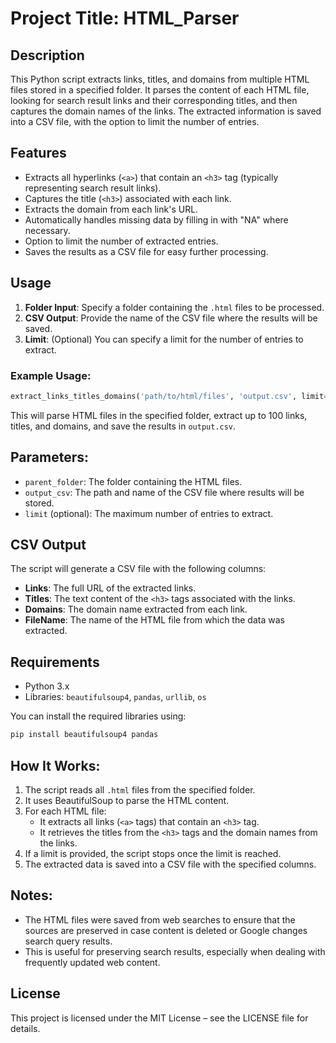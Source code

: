 
# Project Title: HTML_Parser

## Description
This Python script extracts links, titles, and domains from multiple HTML files stored in a specified folder. It parses the content of each HTML file, looking for search result links and their corresponding titles, and then captures the domain names of the links. The extracted information is saved into a CSV file, with the option to limit the number of entries.

## Features
- Extracts all hyperlinks (`<a>`) that contain an `<h3>` tag (typically representing search result links).
- Captures the title (`<h3>`) associated with each link.
- Extracts the domain from each link's URL.
- Automatically handles missing data by filling in with "NA" where necessary.
- Option to limit the number of extracted entries.
- Saves the results as a CSV file for easy further processing.

## Usage
1. **Folder Input**: Specify a folder containing the `.html` files to be processed.
2. **CSV Output**: Provide the name of the CSV file where the results will be saved.
3. **Limit**: (Optional) You can specify a limit for the number of entries to extract.

### Example Usage:
```python
extract_links_titles_domains('path/to/html/files', 'output.csv', limit=100)
```

This will parse HTML files in the specified folder, extract up to 100 links, titles, and domains, and save the results in `output.csv`.

## Parameters:
- `parent_folder`: The folder containing the HTML files.
- `output_csv`: The path and name of the CSV file where results will be stored.
- `limit` (optional): The maximum number of entries to extract.

## CSV Output
The script will generate a CSV file with the following columns:
- **Links**: The full URL of the extracted links.
- **Titles**: The text content of the `<h3>` tags associated with the links.
- **Domains**: The domain name extracted from each link.
- **FileName**: The name of the HTML file from which the data was extracted.

## Requirements
- Python 3.x
- Libraries: `beautifulsoup4`, `pandas`, `urllib`, `os`

You can install the required libraries using:
```bash
pip install beautifulsoup4 pandas
```

## How It Works:
1. The script reads all `.html` files from the specified folder.
2. It uses BeautifulSoup to parse the HTML content.
3. For each HTML file:
   - It extracts all links (`<a>` tags) that contain an `<h3>` tag.
   - It retrieves the titles from the `<h3>` tags and the domain names from the links.
4. If a limit is provided, the script stops once the limit is reached.
5. The extracted data is saved into a CSV file with the specified columns.

## Notes:
- The HTML files were saved from web searches to ensure that the sources are preserved in case content is deleted or Google changes search query results.
- This is useful for preserving search results, especially when dealing with frequently updated web content.

## License
This project is licensed under the MIT License – see the LICENSE file for details.
